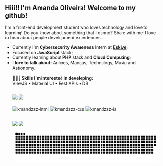 <h2>Hiii!! I'm Amanda Oliveira! Welcome to my github!</h2>



<p>I'm a front-end development student who loves technology and love to learning! Do you know about something that I dunno? Share with me! I love to hear about people development experiences.</p>

<ul>
  <li>Currently I'm <b>Cybersecurity Awareness</b> Intern at <a href="https://eskive.com"><b>Eskive</a></b>;
  <li>Focused on <b>JavaScript</b> stack;
  <li>Currently learning about <b>PHP</b> stack and <b>Cloud Computing</b>;</li>
  <li>I <b>love to talk about:</b> Animes, Mangas, Technology, Music and Astronomy.</li>
  </u>
  
  <br>
👩🏽‍💻<b> Skills I'm interested in developing:</b><br>
  ViewJS • Material UI • Rest APIs • DB
  
  ##
  
<div>
  <a href="https://github.com/kmandzzz" style="text-decoration:none">
    <img height="180em" src="https://github-readme-stats.vercel.app/api?username=kmandzzz&show_icons=true&theme=midnight-purple" style="max-width: 100%;"/>
    <img height="180em" src="https://github-readme-stats.vercel.app/api/top-langs/?username=kmandzzz&layout=compact&langs_count=16&theme=midnight-purple" style="max-width: 100%;"/>
  </div>
  
  <div style="display: inline-block"><br>
    <img align="center" alt="kmandzzz-html" src="https://img.shields.io/badge/HTML5-E34F26?style=for-the-badge&logo=html5&logoColor=white"  />
    <img align="center" alt="kmandzzz-css" src="https://img.shields.io/badge/CSS3-1572B6?style=for-the-badge&logo=css3&logoColor=white" />
    <img align="center" alt="kmandzzz-js" src="https://img.shields.io/badge/JavaScript-323330?style=for-the-badge&logo=javascript&logoColor=F7DF1E"/>
  </div>

  ##
  
  <div>
    <a href="https://www.linkedin.com/in/amanda-dias-de-oliveira-154933141/" target="_blank"> <img align="center" src="https://img.shields.io/badge/LinkedIn-0077B5?style=for-the-badge&logo=linkedin&logoColor=white"></a>
     <a href="mailto:amandadeveloperr@gmail.com" target="_blank"> <img align="center"src="https://img.shields.io/badge/Gmail-D14836?style=for-the-badge&logo=gmail&logoColor=white"></a>
  </div>

  ![Snake animation](https://github.com/kmandzzz/kmandzzz/blob/output/github-contribution-grid-snake.svg)
